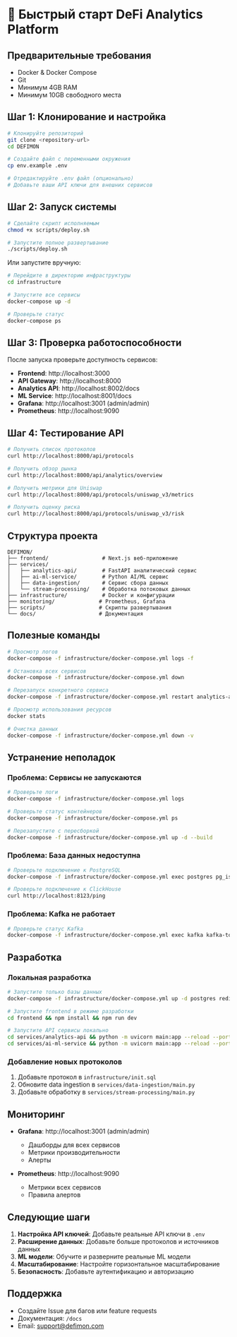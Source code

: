 # 🚀 Быстрый старт DeFi Analytics Platform

## Предварительные требования

- Docker & Docker Compose
- Git
- Минимум 4GB RAM
- Минимум 10GB свободного места

## Шаг 1: Клонирование и настройка

```bash
# Клонируйте репозиторий
git clone <repository-url>
cd DEFIMON

# Создайте файл с переменными окружения
cp env.example .env

# Отредактируйте .env файл (опционально)
# Добавьте ваши API ключи для внешних сервисов
```

## Шаг 2: Запуск системы

```bash
# Сделайте скрипт исполняемым
chmod +x scripts/deploy.sh

# Запустите полное развертывание
./scripts/deploy.sh
```

Или запустите вручную:

```bash
# Перейдите в директорию инфраструктуры
cd infrastructure

# Запустите все сервисы
docker-compose up -d

# Проверьте статус
docker-compose ps
```

## Шаг 3: Проверка работоспособности

После запуска проверьте доступность сервисов:

- **Frontend**: http://localhost:3000
- **API Gateway**: http://localhost:8000
- **Analytics API**: http://localhost:8002/docs
- **ML Service**: http://localhost:8001/docs
- **Grafana**: http://localhost:3001 (admin/admin)
- **Prometheus**: http://localhost:9090

## Шаг 4: Тестирование API

```bash
# Получить список протоколов
curl http://localhost:8000/api/protocols

# Получить обзор рынка
curl http://localhost:8000/api/analytics/overview

# Получить метрики для Uniswap
curl http://localhost:8000/api/protocols/uniswap_v3/metrics

# Получить оценку риска
curl http://localhost:8000/api/protocols/uniswap_v3/risk
```

## Структура проекта

```
DEFIMON/
├── frontend/                 # Next.js веб-приложение
├── services/
│   ├── analytics-api/        # FastAPI аналитический сервис
│   ├── ai-ml-service/        # Python AI/ML сервис
│   ├── data-ingestion/       # Сервис сбора данных
│   └── stream-processing/    # Обработка потоковых данных
├── infrastructure/           # Docker и конфигурации
├── monitoring/              # Prometheus, Grafana
├── scripts/                 # Скрипты развертывания
└── docs/                    # Документация
```

## Полезные команды

```bash
# Просмотр логов
docker-compose -f infrastructure/docker-compose.yml logs -f

# Остановка всех сервисов
docker-compose -f infrastructure/docker-compose.yml down

# Перезапуск конкретного сервиса
docker-compose -f infrastructure/docker-compose.yml restart analytics-api

# Просмотр использования ресурсов
docker stats

# Очистка данных
docker-compose -f infrastructure/docker-compose.yml down -v
```

## Устранение неполадок

### Проблема: Сервисы не запускаются

```bash
# Проверьте логи
docker-compose -f infrastructure/docker-compose.yml logs

# Проверьте статус контейнеров
docker-compose -f infrastructure/docker-compose.yml ps

# Перезапустите с пересборкой
docker-compose -f infrastructure/docker-compose.yml up -d --build
```

### Проблема: База данных недоступна

```bash
# Проверьте подключение к PostgreSQL
docker-compose -f infrastructure/docker-compose.yml exec postgres pg_isready -U postgres

# Проверьте подключение к ClickHouse
curl http://localhost:8123/ping
```

### Проблема: Kafka не работает

```bash
# Проверьте статус Kafka
docker-compose -f infrastructure/docker-compose.yml exec kafka kafka-topics --bootstrap-server localhost:9092 --list
```

## Разработка

### Локальная разработка

```bash
# Запустите только базы данных
docker-compose -f infrastructure/docker-compose.yml up -d postgres redis kafka

# Запустите frontend в режиме разработки
cd frontend && npm install && npm run dev

# Запустите API сервисы локально
cd services/analytics-api && python -m uvicorn main:app --reload --port 8002
cd services/ai-ml-service && python -m uvicorn main:app --reload --port 8001
```

### Добавление новых протоколов

1. Добавьте протокол в `infrastructure/init.sql`
2. Обновите data ingestion в `services/data-ingestion/main.py`
3. Добавьте обработку в `services/stream-processing/main.py`

## Мониторинг

- **Grafana**: http://localhost:3001 (admin/admin)
  - Дашборды для всех сервисов
  - Метрики производительности
  - Алерты

- **Prometheus**: http://localhost:9090
  - Метрики всех сервисов
  - Правила алертов

## Следующие шаги

1. **Настройка API ключей**: Добавьте реальные API ключи в `.env`
2. **Расширение данных**: Добавьте больше протоколов и источников данных
3. **ML модели**: Обучите и разверните реальные ML модели
4. **Масштабирование**: Настройте горизонтальное масштабирование
5. **Безопасность**: Добавьте аутентификацию и авторизацию

## Поддержка

- Создайте Issue для багов или feature requests
- Документация: `/docs`
- Email: support@defimon.com
